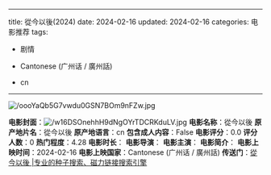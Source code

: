 
---
title: 從今以後(2024)
date: 2024-02-16
updated: 2024-02-16
categories: 电影推荐
tags:

- 剧情

- Cantonese (广州话 / 廣州話)
- cn
---

<img src="https://image.tmdb.org/t/p/original/oooYaQb5G7vwdu0GSN7BOm9nFZw.jpg" alt="/oooYaQb5G7vwdu0GSN7BOm9nFZw.jpg" title="/oooYaQb5G7vwdu0GSN7BOm9nFZw.jpg">

**电影封面**：<img src="https://image.tmdb.org/t/p/w200/w16DSOnehhH9dNgOYrTDCRKduLV.jpg" alt="/w16DSOnehhH9dNgOYrTDCRKduLV.jpg" title="/w16DSOnehhH9dNgOYrTDCRKduLV.jpg">
**电影名称**：從今以後
**原产地片名**：從今以後
**原产地语言**：cn
**包含成人内容**：False
**电影评分**：0.0
**评分人数**：0
**热门程度**：4.28
**电影时长**：
**电影导演**：
**电影主演**：
**电影简介**：
**电影上映时间**：2024-02-16
**电影上映国家**：Cantonese (广州话 / 廣州話)
**传送门**：[從今以後 |专业的种子搜索、磁力链接搜索引擎](https://movie.amd794.com:2083/?search=%E5%BE%9E%E4%BB%8A%E4%BB%A5%E5%BE%8C&ordering=&mode=match_phrase&page_size=10&page=1)

